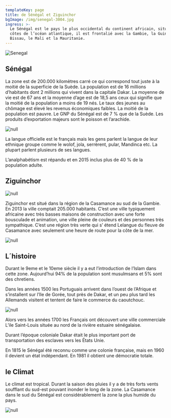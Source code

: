 ```yaml
---
templateKey: page
title: de Sénégal et Ziguinchor
bgImage: /img/senegal-3004.jpg
ingress: >-
  Le Sénégal est le pays le plus occidental du continent africain, situé sur les
  côtes de l’océan atlantique, il est frontalié avec la Gambie, la Guinée
  Bissau, le Mali et la Mauritanie.
---
```

![Senegal](/img/map.jpg)

## Sénégal

La zone est de 200.000 kilomètres carré ce qui correspond tout juste à la moitié de la superficie de la Suède. La population est de 16 millions d’habitants dont 2 millions qui vivent dans la capitale Dakar. La moyenne de vie est de 67 ans et la moyenne d’age est de 18,5 ans ceux qui signifie que la moitié de la population a moins de 19 nés. Le taux des jeunes au chômage est élevé les revenus économiques faibles. La moitié de la population est pauvre. Le GNP du Sénégal est de 7 % que de la Suède. Les produits d’exportation majeurs sont le poisson et l’arachide.

![null](/img/senegal-3003.jpg)

La langue officielle est le français mais les gens parlent la langue de leur ethnique groupe comme le wolof, jola, serrèrent, pular, Mandinca etc. La plupart parlent plusieurs de ses langues. 

L’analphabétism est répandu et en 2015 inclus plus de 40 % de la population adulte.

## Ziguinchor

![null](/img/gata-z.jpg)

Ziguinchor est situé dans la région de la Casamance au sud de la Gambie. En 2013 la ville comptait 205.000 habitants. C’est une ville typiquement africaine avec très basses maisons de construction avec une forte bousculade et animation, une ville pleine de couleurs et des personnes très sympathique. C’est une région très verte qui s’ étend Lelangue du fleuve de Casamance avec seulement une heure de route pour la côte de la mer.

![null](/img/butik-z.jpg)

## L´histoire

Durant le 9eme et le 10eme siècle il y a eut l’introduction de l’Islam dans cette zone. Aujourd’hui 
94% de la population sont musulmsans et 5% sont des chretiens.

Dans les années 1500 les Portuguais arrivent dans l’ouest de l’Afrique et s’installent sur l’Ile de Gorée, tout près de Dakar, et un peu plus tard les Allemands visitent et tentent de faire le commerce du caoutchouc. 

![null](/img/om-senegal-300.jpg)

Alors vers les années 1700 les Français ont découvert une ville commerciale L’ile Saint-Louis située au nord de la rivière estuaire sénégalaise.

Durant l’époque coloniale Dakar était le plus important port de transportation des esclaves vers les États Unie.

En 1815 le Sénégal été reconnu comme une colonie française, mais en 1960 il devient un état indépendant. En 1981 il obtient une démocratie totale.

## le Climat

Le climat est tropical. Durant la saison des pluies il y a de très forts vents soufflant du sud-est pouvant inonder le long de la zone. La Casamance dans le sud du Sénégal est considérablement la zone la plus humide du pays.

![null](/img/djungel-2.jpg)
